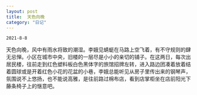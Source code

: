 ```yaml
---
layout: post
title:  天色向晚
category: "日记"
---
```

`2021-8-8`

天色向晚，风中有雨水将致的潮湿。李娥见蜻蜓在马路上空飞着，有不守规则的肆无忌惮。小区在城市中央，旧楼的一层尽是小小的亲切的铺子。在这两日，每次出居民楼，往前走到红色塑料板白色黑体字的旅馆招牌左转，进入路边团凑着放着结着圆球或是开着红色小花的花盆的小巷，李娥总能听见从房子里传出来的钢琴声，氛围说不上悠扬，也不能说高雅，是往前路过棉布店，看到店掌柜坐在店前阳光下藤条椅子上的惬意吧。